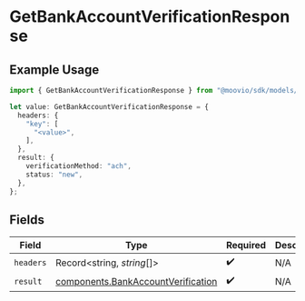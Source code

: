 # GetBankAccountVerificationResponse

## Example Usage

```typescript
import { GetBankAccountVerificationResponse } from "@moovio/sdk/models/operations";

let value: GetBankAccountVerificationResponse = {
  headers: {
    "key": [
      "<value>",
    ],
  },
  result: {
    verificationMethod: "ach",
    status: "new",
  },
};
```

## Fields

| Field                                                                                    | Type                                                                                     | Required                                                                                 | Description                                                                              |
| ---------------------------------------------------------------------------------------- | ---------------------------------------------------------------------------------------- | ---------------------------------------------------------------------------------------- | ---------------------------------------------------------------------------------------- |
| `headers`                                                                                | Record<string, *string*[]>                                                               | :heavy_check_mark:                                                                       | N/A                                                                                      |
| `result`                                                                                 | [components.BankAccountVerification](../../models/components/bankaccountverification.md) | :heavy_check_mark:                                                                       | N/A                                                                                      |